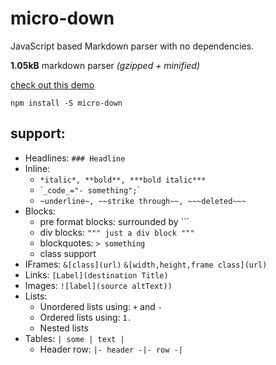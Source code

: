 # micro-down

JavaScript based Markdown parser with no dependencies.

**1.05kB** markdown parser *(gzipped + minified)*

[check out this demo](https://shynrou.github.io/micro-down)


```
npm install -S micro-down
```

## support:
- Headlines: `### Headline`
- Inline:
    - `*italic*, **bold**, ***bold italic***`
    - \``_code_="- something";`\`
    - `~underline~, ~~strike through~~, ~~~deleted~~~`
- Blocks:
    - pre format blocks: surrounded by  \`\`\`
    - div blocks: `""" just a div block """`
    - blockquotes: `> something`
    - class support
- IFrames: `&[class](url)` `&[width,height,frame class](url)` 
- Links: `[Label](destination Title)`
- Images: `![label](source altText))`
- Lists:
    - Unordered lists using: `+` and `-`
    - Ordered lists using: `1.`
    - Nested lists
- Tables: `| some | text |`
    - Header row: `|- header -|- row -|`
